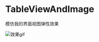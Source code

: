 # TableViewAndImage
模仿我的界面视图弹性效果

![效果gif](https://github.com/wangzhansheng1224/TableViewAndImage/blob/master/show.gif)


